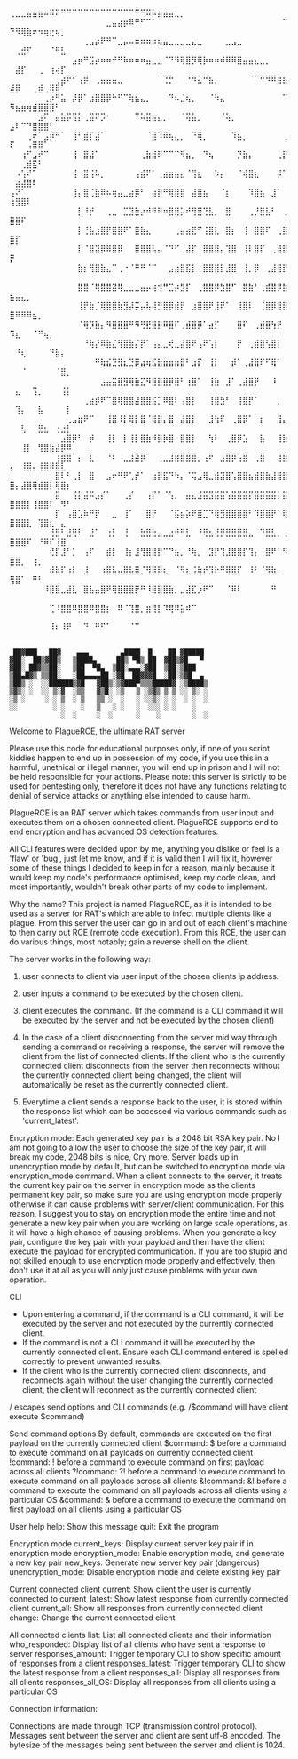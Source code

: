 ⠀⠀⠀⠀⠀⠀⠀⠀⠀⠀⠀⠀⠀⠀⠀
          ⢀⣀⣀⣤⣶⣶⠶⠿⠟⠛⠛⠉⠉⠉⠉⠉⠉⠉⠉⠉⠉⠉⠛⠛⠿⠷⣶⣶⣤⣀⡀⠀⠀⠀⠀⠀⠀⠀⠀
⠀⠀⠀⠀⠀⠀⠀⠀⠀⠀⠀⠀⠀⠀⠀⠀⠀⣀⣤⣴⡶⠿⠛⠋⠉⠁⠀⠀⠀⠀⠀⠀⠀⠀⠀⠀⠀⠀⠀⠀⠀⠀⠀⠀⠀⠀⠀⠀⠉⠙⠻⢿⣷⠖⠲⢶⣖⢦⡀⠀
⠀⠀⠀⠀⠀⠀⠀⠀⠀⠀⠀⠀⠀⢀⣠⡴⠟⠛⠉⣀⡤⠤⠶⠶⠶⠶⢦⣤⣀⣀⣀⣀⣄⣀⠀⠀⠀⠀⣀⣠⣀⠀⠀⠀⠀⠀⠀⠀⠀⠀⢀⣾⠏⠀⠀⠀⠈⠻⣧⠀
⠀⠀⠀⠀⠀⠀⠀⠀⠀⠀⠀⣠⡶⠛⣩⡴⠶⠶⠚⠛⠷⠶⠶⠶⣤⣀⣀⠈⠙⠻⢿⣿⡻⢿⡷⠶⠶⠾⠿⠿⣿⣤⣤⣄⣀⡀⠀⠀⠀⠀⣼⡏⠀⠀⢀⠀⢰⢴⡏⠀
⠀⠀⠀⠀⠀⠀⠀⠀⢀⣴⠟⠋⢠⡾⠁⢀⣤⣤⣤⣀⠀⠀⠀⠀⠀⠀⠈⢙⡓⠀⠀⠘⠻⣄⠛⣦⡀⠀⠀⠀⠀⠀⠈⠉⠛⠻⠿⣶⣦⣼⡿⠀⠀⢀⣾⢀⣿⣿⠁⠀
⠀⠀⠀⠀⠀⠀⢀⡴⠛⣥⠀⡼⡿⠁⣰⣿⣿⡿⠓⠋⠉⢷⣦⣄⡀⠀⠀⠀⠙⠦⣈⢦⡀⠀⠀⠈⠳⣄⠀⠀⠀⠀⠀⠀⠀⠀⠀⠀⠉⠻⣦⣶⢶⣾⣿⣿⣿⠃⠀⠀
⠀⠀⠀⠀⠀⣰⠏⠀⣴⣷⡿⢻⡇⢀⣿⠟⡩⠂⠀⠀⠀⠀⠙⠷⣿⣶⣄⡀⠀⠀⠈⢿⣷⡀⠀⠀⠀⠈⢷⡀⠀⠀⠀⠀⠀⠀⠀⠀⠀⣠⠇⠉⠙⣿⣿⣿⠃⠀⠀⠀
⠀⠀⠀⢀⠞⠁⣠⡾⠛⠁⠀⢸⠃⣾⡏⣼⠁⠀⠀⠀⠀⠀⠀⠀⠈⣿⠹⠿⢦⣄⡀⠀⠙⢿⡀⠀⠀⠀⠀⠹⣦⡀⠀⠀⠀⠀⠀⠀⢀⠏⠀⠀⢠⣿⣿⠁⠀⠀⠀⠀
⠀⠀⢰⠋⣠⠞⠉⠀⠀⠀⠀⢸⠀⣿⣼⠁⠀⠀⠀⠀⠀⠀⠀⢀⣷⣾⠟⠉⠉⠉⠻⣦⡀⠀⠙⢦⠀⠀⠀⠀⡙⣷⡄⠀⠀⠀⠀⢀⡟⠀⠀⢀⣾⣯⠃⠀⠀⠀⠀⠀
⠀⠠⢣⠞⠁⠀⠀⠀⠀⠀⠀⢸⠀⣿⢨⠧⡀⠀⠀⠀⠀⠀⢠⣾⠟⠁⢀⣴⣶⣦⣄⠈⢻⣆⠀⠀⠳⡄⠀⠀⠈⢾⣿⣆⠀⠀⠀⡼⠁⠀⣴⣼⣿⠇⠀⠀⠀⠀⠀⠀
⢠⠝⠁⠀⠀⠀⠀⠀⠀⠀⠀⢸⡄⣿⢈⣷⠿⠦⢶⣤⣀⣴⡿⠃⠀⣴⡿⠛⢿⣿⣿⠀⣼⣿⣦⠀⠀⠈⡆⠀⠀⠀⠹⣿⣦⠀⣸⠁⠀⢰⣻⣿⠇⠀⠀⠀⠀⠀⠀⠀
⠀⠀⠀⠀⠀⠀⠀⠀⠀⠀⠀⠀⡇⠸⡞⠀⠀⢀⣀⠀⣉⣹⣷⡴⠾⠿⠿⠶⣿⣿⡥⠞⢻⣿⢙⣧⡀⠀⣿⠀⠀⠀⢀⡘⣿⣧⠃⠀⢀⣿⣿⠏⠀⠀⠀⠀⠀⠀⠀⠀
⠀⠀⠀⠀⠀⠀⠀⠀⠀⠀⠀⠀⡇⢘⣧⣰⣿⡟⣿⣿⠟⠁⣿⣷⣄⠀⠀⠀⠀⢀⣤⣴⣟⠋⢨⣿⣇⠀⣿⡆⠀⢸⠀⣿⣿⠏⠀⢀⣿⣿⡏⠀⠀⠀⠀⠀⠀⠀⠀⠀
⠀⠀⠀⠀⠀⠀⠀⠀⠀⠀⠀⠀⡇⠈⣿⣽⡿⠿⣿⡿⠀⠀⣿⣿⣿⣧⡤⠈⠙⠋⢀⣼⡏⠀⣿⣿⣿⡄⢹⣿⠀⢸⠇⣿⡏⠀⢀⣾⣿⡟⠀⠀⠀⠀⠀⠀⠀⠀⠀⠀
⠀⠀⠀⠀⠀⠀⠀⠀⠀⠀⠀⠀⣷⡆⢻⣿⣷⣄⠉⢀⠐⠈⠛⠛⠈⠉⠀⠀⣠⣴⣿⣯⡇⠀⣿⣿⣿⡇⣸⣿⠀⢸⡀⡿⠀⢀⣼⣿⡟⠀⠀⠀⠀⠀⠀⠀⠀⠀⠀⠀
⠀⠀⠀⠀⠀⠀⠀⠀⠀⠀⠀⠀⣿⣿⠈⢿⣿⣿⣽⢿⣀⣀⣀⣤⡤⢴⢺⠛⣉⡴⣻⡏⠀⢀⣿⣿⡿⣳⣿⠋⠀⣿⣷⠃⢀⣾⣿⡿⣷⣦⣤⣄⡀⠀⠀⠀⠀⠀⠀⠀
⠀⠀⠀⠀⠀⠀⠀⠀⠀⠀⠀⠀⢸⡟⣷⡈⢿⣿⣿⣷⣻⡼⡭⡤⢧⢼⣛⣿⡿⣾⡟⠀⣰⣿⣿⠟⣸⠟⠁⠀⢸⣿⠇⠀⢈⣿⡿⣿⣿⣿⠿⠿⠿⣦⡀⠀⠀⠀⠀⠀
⠀⠀⠀⠀⠀⠀⠀⠀⠀⠀⠀⠀⠈⢿⡹⣷⡄⠻⣿⣿⣿⠛⠻⢛⣟⣿⡯⠿⣿⠏⢀⣾⣿⡿⠁⣴⡋⠀⠀⠀⣿⠏⠀⢀⣾⣿⢳⡟⠀⠹⣆⠀⠀⠈⠛⢦⡀⠀⠀⠀
⠀⠀⠀⠀⠀⠀⠀⠀⠀⠀⠀⠀⠀⠘⢷⡜⠿⣷⣌⢻⣿⣷⡌⡟⠁⢠⣄⣀⢞⣀⣼⣿⠟⢠⠟⢡⡇⠀⠀⠀⡟⠀⢀⣾⣿⢣⣿⡇⠀⠀⠘⢆⠀⠀⠀⠀⠙⣷⡄⠀
⠀⠀⠀⠀⠀⠀⠀⠀⠀⠀⠀⠀⠀⠀⠀⠛⢷⣮⣙⣻⣆⣙⡿⣴⢶⣫⣷⣶⣶⣶⣿⠃⣰⡏⠀⢸⡇⠀⠀⡾⠁⢀⣼⣿⠏⠋⢿⠁⠀⠀⠀⠈⠀⠀⠀⠀⠀⠈⣿⡀
⠀⠀⠀⠀⠀⠀⠀⠀⠀⠀⠀⠀⠀⠀⠀⠀⣠⣤⣭⣿⣻⢿⣷⣍⠻⣿⣿⣿⡿⣿⠃⢰⣿⠁⠀⢸⣷⠀⣸⠁⢀⣼⣿⡟⠀⠀⠸⠀⠀⠀⣄⠀⠀⢹⡀⠀⠀⠀⢸⡇
⠀⠀⠀⠀⠀⠀⠀⠀⠀⠀⠀⠀⠀⢀⣴⡾⠟⠉⣿⢿⣿⣿⣼⣿⣿⣮⡉⠿⣿⠇⢠⣿⡇⠀⠀⢸⣿⣳⠃⠀⢸⣿⡟⠁⠀⠀⠀⡀⠀⠀⢹⡄⠀⠀⣧⠀⠀⠀⠀⡇
⠀⠀⠀⠀⠀⠀⠀⠀⠀⠀⢀⣠⣶⠟⠉⠀⠀⢸⣿⠸⡇⢿⡇⣿⠈⢿⣿⡄⣿⠀⣼⣿⡇⠀⠀⣸⢳⠏⠀⢀⣿⡿⠁⠀⡆⠀⠀⢹⡄⠀⠀⢧⠀⠀⣿⣦⠀⢰⣴⡇
⠀⠀⠀⠀⠀⠀⠀⠀⠀⣠⣿⡿⠃⠀⡾⠀⠀⢸⡇⠀⡇⢸⡇⣿⣷⠺⣿⡷⣿⠀⣿⣿⡇⠀⠀⢳⠇⠀⢀⣿⡿⣡⠀⠀⣧⠀⠀⢸⣷⠀⠀⢸⡇⠀⢻⣿⣷⣼⡿⠿
⠀⠀⠀⠀⠀⠀⠀⠀⢰⣿⣿⠁⡄⠀⣇⠀⠀⠘⠇⠀⣀⣸⣽⡿⠁⠀⢀⣀⣸⣶⣿⣿⣿⡀⢠⠟⠀⣠⣿⡿⢡⣿⠀⢀⣿⠀⠀⣸⣿⡄⠀⢸⣿⡄⢸⣿⡿⣿⣇⠀
⠀⠀⠀⠀⠀⠀⠀⠀⣿⠇⠃⢀⡇⠀⣿⠀⠀⣠⠖⠛⠟⢁⡞⠁⠀⣴⡿⣯⠙⠳⡄⠈⢭⣠⢿⣀⣾⣽⣿⢡⣿⣿⣦⣾⣿⣷⣼⣿⣿⣿⡄⣼⣿⢿⣾⣿⡇⢿⣿⡆
⠀⠀⠀⠀⠀⠀⠀⠀⣿⠀⠀⢸⡇⣼⠿⣠⡞⠁⠀⠀⢀⡞⠀⠀⢰⡟⠃⠈⢣⡀⠀⣤⣄⣺⣿⣻⣿⣿⢣⣿⣿⣿⡟⣿⣿⣿⣿⡇⣿⣿⣿⣿⡇⢸⣿⣿⠇⠀⠻⠃
⠀⠀⠀⠀⠀⠀⠀⠀⡏⠀⢠⣿⣡⠷⠛⡟⠀⠀⣀⠀⢸⠁⠀⠀⣿⡟⠀⠀⠈⣯⣦⡵⠟⣿⣉⠙⢿⣻⣿⣿⣿⣿⠃⠹⣿⣿⡟⠁⢿⣿⣿⣿⣇⠀⢹⣿⣆⠀⣄⠀
⠀⠀⠀⠀⠀⠀⠀⢸⣿⠃⣼⢿⠇⠀⣼⠁⠀⢰⡇⠀⢸⠀⠀⣷⣿⣷⣤⣀⣴⠾⠻⣇⠀⠘⢿⣦⢜⡿⣿⣿⣿⣿⣄⠀⠙⣿⣧⡀⢠⣿⣿⣿⠏⠀⠘⠿⠏⢸⣿⠀
⠀⠀⠀⠀⠀⠀⠀⢞⡏⣸⠃⡁⠀⢠⠏⠀⠀⣾⡇⠀⢸⡆⣸⢻⣿⣿⡟⠉⠙⣦⡀⠘⢷⡀⠀⣹⡟⢹⣸⣿⣿⡏⢹⡄⠀⣿⠟⠁⠻⣿⣿⡀⠀⢰⡀⠀⠀⠀⠀⠀
⠀⠀⠀⠀⠀⠀⠀⣾⣷⠏⢰⡇⠀⣸⠀⠀⢰⣿⣧⣤⣿⣧⣿⡈⢻⣿⣿⣆⠀⠈⠻⣆⢨⣷⡞⣹⡗⠛⢿⣿⡏⠀⠸⠃⠈⢻⣷⡀⠀⢻⣿⠁⠀⠛⠃⠀⠀⠀⠀⠀
⠀⠀⠀⠀⠀⠀⠸⣿⣿⣀⣼⣇⠀⣿⣧⣤⣿⠟⢿⣿⣿⣿⡟⠛⠸⣿⣿⣿⣷⡀⣀⣼⣏⡰⠟⠉⠀⠀⠈⠿⠇⠀⠀⠀⠀⠀⠛⠀⠀⠀⠀⠀⠀⠀⠀⠀⠀⠀⠀⠀
⠀⠀⠀⠀⠀⠀⠀⢉⠸⣿⣿⠿⣿⣿⠿⣿⣿⡆⠀⠿⠈⢹⣿⡀⣶⢻⡇⠹⢿⠿⣥⠾⠉⠀⠀⠀⠀⠀⠀⠀⠀⠀⠀⠀⠀⠀⠀⠀⠀⠀⠀⠀⠀⠀⠀⠀⠀⠀⠀⠀
⠀⠀⠀⠀⠀⠀⠀⠸⠆⠸⠟⠀⠀⠙⠀⠛⠋⠁⠀⠀⠀⠈⠉⠀⠀⠀⠀⠀⠀⠀⠀⠀⠀⠀⠀⠀⠀⠀⠀⠀⠀⠀⠀⠀⠀⠀⠀⠀⠀⠀⠀⠀⠀⠀⠀⠀⠀⠀⠀⠀

     ██▓███   ██▓    ▄▄▄        ▄████  █    ██ ▓█████    
    ▓██░  ██▒▓██▒   ▒████▄     ██▒ ▀█▒ ██  ▓██▒▓█   ▀    
    ▓██░ ██▓▒▒██░   ▒██  ▀█▄  ▒██░▄▄▄░▓██  ▒██░▒███      
    ▒██▄█▓▒ ▒▒██░   ░██▄▄▄▄██ ░▓█  ██▓▓▓█  ░██░▒▓█  ▄    
    ▒██▒ ░  ░░██████▒▓█   ▓██▒░▒▓███▀▒▒▒█████▓ ░▒████▒   
    ▒▓▒░ ░  ░░ ▒░▓  ░▒▒   ▓▒█░ ░▒   ▒ ░▒▓▒ ▒ ▒ ░░ ▒░ ░   
    ░▒ ░     ░ ░ ▒  ░ ▒   ▒▒ ░  ░   ░ ░░▒░ ░ ░  ░ ░  ░   
    ░░         ░ ░    ░   ▒   ░ ░   ░  ░░░ ░ ░    ░      
                 ░  ░     ░  ░      ░    ░        ░  ░                 

Welcome to PlagueRCE, the ultimate RAT server

Please use this code for educational purposes only, if one of you script kiddies
happen to end up in possession of my code, if you use this in a harmful, unethical or 
illegal manner, you will end up in prison and I will not be held responsible for your
actions. Please note: this server is strictly to be used for pentesting only, therefore
it does not have any functions relating to denial of service attacks or anything else
intended to cause harm.

PlagueRCE is an RAT server which takes commands from user input and executes them on a 
chosen connected client. PlagueRCE supports end to end encryption and has advanced OS detection features.

All CLI features were decided upon by me, anything you dislike or feel is a 'flaw' or 'bug', just
let me know, and if it is valid then I will fix it, however some of these things I decided to keep in 
for a reason, mainly because it would keep my code's performance optimised, keep my code clean,
and most importantly, wouldn't break other parts of my code to implement.

Why the name?
This project is named PlagueRCE, as it is intended to be used as a server
for RAT's which are able to infect multiple clients like a plague.
From this server the user can go in and out of each client's machine
to then carry out RCE (remote code execution).
From this RCE, the user can do various things,
most notably; gain a reverse shell on the client.



The server works in the following way: 
1. user connects to client via user input of the chosen clients ip address.

2. user inputs a command to be executed by the chosen client. 

3. client executes the command. (If the command is a CLI command it will
be executed by the server and not be executed by the chosen client)

4. In the case of a client disconnecting from the server mid way through sending a command
or receiving a response, the server will remove the client from the list of connected clients.
If the client who is the currently connected client disconnects from the server then reconnects
without the currently connected client being changed, the client will automatically be reset as the
currently connected client.

5. Everytime a client sends a response back to the user, it is stored within the response list
which can be accessed via various commands such as 'current_latest'.



Encryption mode:
Each generated key pair is a 2048 bit RSA key pair. No I am not going to allow the user
to choose the size of the key pair, it will break my code, 2048 bits is nice, Cry more.
Server loads up in unencryption mode by default, but can be switched to encryption mode via 
encryption_mode command. When a client connects to the server, it treats the current key pair
on the server in encryption mode as the clients permanent key pair, so make sure you are
using encryption mode properly otherwise it can cause problems with server/client communication.
For this reason, I suggest you to stay on encryption mode the entire time and not generate a new key pair
when you are working on large scale operations, as it will have a high chance of causing problems.
When you generate a key pair, configure the key pair with your payload and then have the client
execute the payload for encrypted communication.
If you are too stupid and not skilled enough to use encryption mode properly and effectively, 
then don't use it at all as you will only just cause problems with your own operation.



CLI

- Upon entering a command, if the command is a CLI command, it will be executed by the server
and not executed by the currently connected client.
- If the command is not a CLI command it will be executed by the currently connected client.
Ensure each CLI command entered is spelled correctly to prevent unwanted results.
- If the client who is the currently connected client disconnects, and reconnects again without the user
changing the currently connected client, the client will reconnect as the currently connected client

/ escapes send options and CLI commands (e.g. /$command will have client execute $command)

Send command options
By default, commands are executed on the first payload on the currently connected client
$command: $ before a command to execute command on all payloads on currently connected client 
!command: ! before a command to execute command on first payload across all clients 
?!command: ?! before a command to execute command to execute command on all payloads across all clients 
&!command: &! before a command to execute the command on all payloads across all clients using a particular OS
&command: & before a command to execute the command on first payload on all clients using a particular OS


User help 
help: Show this message
quit: Exit the program

Encryption mode
current_keys: Display current server key pair if in encryption mode
encryption_mode: Enable encryption mode, and generate a new key pair
new_keys: Generate new server key pair (dangerous)
unencryption_mode: Disable encryption mode and delete existing key pair

Current connected client
current: Show client the user is currently connected to
current_latest: Show latest response from currently connected client
current_all: Show all responses from currently connected client
change: Change the current connected client

All connected clients
list: List all connected clients and their information
who_responded: Display list of all clients who have sent a response to server
responses_amount: Trigger temporary CLI to show specific amount of responses from a client
responses_latest: Trigger temporary CLI to show the latest response from a client
responses_all: Display all responses from all clients
responses_all_OS: Display all responses from all clients using a particular OS



Connection information:

Connections are made through TCP (transmission control protocol).
Messages sent between the server and client are sent utf-8 encoded.
The bytesize of the messages being sent between the server and client is 1024.
